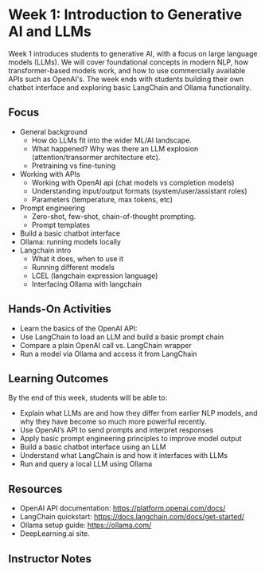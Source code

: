 # Week 1: Introduction to Generative AI and LLMs
Week 1 introduces students to generative AI, with a focus on large language models (LLMs). We will cover foundational concepts in modern NLP, how transformer-based models work, and how to use commercially available APIs such as OpenAI's. The week ends with students building their own chatbot interface and exploring basic LangChain and Ollama functionality.

## Focus
- General background
  - How do LLMs fit into the wider ML/AI landscape.
  - What happened? Why was there an LLM explosion (attention/transormer architecture etc).
  - Pretraining vs fine-tuning
- Working with APIs 
  - Working with OpenAI api (chat models vs completion models)
  - Understanding input/output formats (system/user/assistant roles)
  - Parameters (temperature, max tokens, etc) 
- Prompt engineering
  - Zero-shot, few-shot, chain-of-thought prompting.
  - Prompt templates  
- Build a basic chatbot interface
- Ollama: running models locally
- Langchain intro
  - What it does, when to use it
  - Running different models
  - LCEL (langchain expression language)
  - Interfacing Ollama with langchain
  
## Hands-On Activities
- Learn the basics of the OpenAI API:
- Use LangChain to load an LLM and build a basic prompt chain
- Compare a plain OpenAI call vs. LangChain wrapper
- Run a model via Ollama and access it from LangChain

## Learning Outcomes
By the end of this week, students will be able to:
- Explain what LLMs are and how they differ from earlier NLP models, and why they have become so much more powerful recently. 
- Use OpenAI’s API to send prompts and interpret responses
- Apply basic prompt engineering principles to improve model output
- Build a basic chatbot interface using an LLM
- Understand what LangChain is and how it interfaces with LLMs
- Run and query a local LLM using Ollama

## Resources
- OpenAI API documentation: https://platform.openai.com/docs/
- LangChain quickstart: https://docs.langchain.com/docs/get-started/
- Ollama setup guide: https://ollama.com/
- DeepLearning.ai site.

## Instructor Notes

